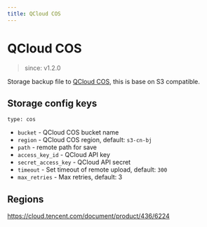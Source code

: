 ```yaml
---
title: QCloud COS
---
```


# QCloud COS

> since: v1.2.0

Storage backup file to [QCloud COS](https://cloud.tencent.com/product/cos), this is base on S3 compatible.

## Storage config keys

`type: cos`

- `bucket` - QCloud COS bucket name
- `region` - QCloud COS region, default: `s3-cn-bj`
- `path` - remote path for save
- `access_key_id` - QCloud API key
- `secret_access_key` - QCloud API secret
- `timeout` - Set timeout of remote upload, default: `300`
- `max_retries` - Max retries, default: 3

## Regions

https://cloud.tencent.com/document/product/436/6224
